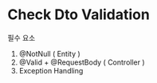 # Check Dto Validation

필수 요소
1. @NotNull ( Entity )
2. @Valid + @RequestBody ( Controller )
3. Exception Handling 